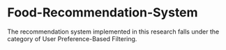 # Food-Recommendation-System
The recommendation system implemented in this research falls under the category of User Preference-Based Filtering.
